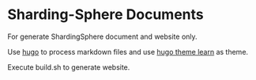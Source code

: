 # Sharding-Sphere Documents

For generate ShardingSphere document and website only.

Use [hugo](http://gohugo.io/overview/introduction/) to process markdown files and use [hugo theme learn](https://github.com/matcornic/hugo-theme-learn) as theme.

Execute build.sh to generate website.
